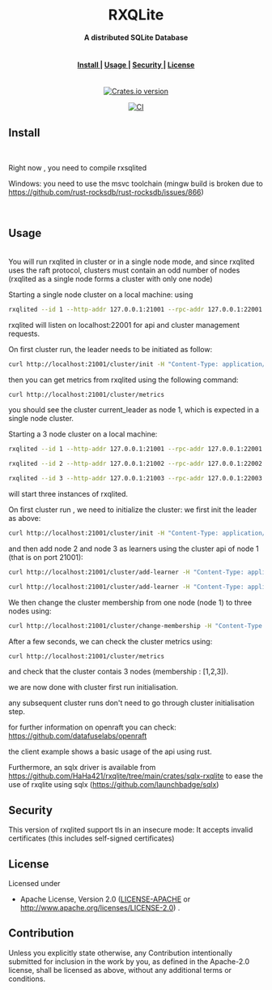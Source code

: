 <h1 align="center">RXQLite</h1>
<div align="center">
 <strong>
   A distributed SQLite Database
 </strong>
</div>
<br />


<div align="center">
  <h4>
    <a href="#install">
      Install
    </a>
    <span> | </span>
    <a href="#usage">
      Usage
    </a>
    <span> | </span>
    <a href="#security">
      Security
    </a>
    <span> | </span>
    <a href="#license">
      License
    </a>
  </h4>
</div>

<br />

<div align="center">
  
  <!-- Version -->
  <a href="https://crates.io/crates/rxqlite">
    <img src="https://img.shields.io/crates/v/rxqlite.svg?style=flat-square"
    alt="Crates.io version" /></a>
  
  [![CI](https://github.com/HaHa421/rxqlite/actions/workflows/ci.yaml/badge.svg?branch=openraft-0.9)](https://github.com/HaHa421/rxqlite/actions/workflows/ci.yaml)
  
</div>

## Install

<br />

Right now , you need to compile rxsqlited

Windows: you need to use the msvc toolchain (mingw build is broken due to https://github.com/rust-rocksdb/rust-rocksdb/issues/866)

<br />

## Usage

<br />
You will run rxqlited in cluster or in a single node mode, and since rxqlited uses the raft protocol, 
clusters must contain an odd number of nodes (rxqlited as a single node forms a cluster with only one node)

Starting a single node cluster on a local machine:
using
```bash
rxqlited --id 1 --http-addr 127.0.0.1:21001 --rpc-addr 127.0.0.1:22001
```

rxqlited will listen on localhost:22001 for api and cluster management requests.

On first cluster run, the leader needs to be initiated as follow:

```bash
curl http://localhost:21001/cluster/init -H "Content-Type: application/json" -d '{}'
```

then you can get metrics from rxqlited using the following command:

```bash
curl http://localhost:21001/cluster/metrics
```

you should see the cluster current_leader as node 1, which is expected in a single node cluster.

Starting a 3 node cluster on a local machine:

```bash
rxqlited --id 1 --http-addr 127.0.0.1:21001 --rpc-addr 127.0.0.1:22001

rxqlited --id 2 --http-addr 127.0.0.1:21002 --rpc-addr 127.0.0.1:22002

rxqlited --id 3 --http-addr 127.0.0.1:21003 --rpc-addr 127.0.0.1:22003

```

will start three instances of rxqlited.

On first cluster run , we need to initialize the cluster:
we first init the leader as above:
```bash
curl http://localhost:21001/cluster/init -H "Content-Type: application/json" -d '{}'
```
and then add node 2 and node 3 as learners using the cluster api of node 1 (that is on port 21001):


```bash
curl http://localhost:21001/cluster/add-learner -H "Content-Type: application/json" -d '[2, "127.0.0.1:21002", "127.0.0.1:22002"]'

curl http://localhost:21001/cluster/add-learner -H "Content-Type: application/json" -d '[3, "127.0.0.1:21003", "127.0.0.1:22003"]'

```

We then change the cluster membership from one node (node 1) to three nodes using:

```bash
curl http://localhost:21001/cluster/change-membership -H "Content-Type: application/json" -d '[1, 2, 3]'

```
After a few seconds, we can check the cluster metrics using:

```bash
curl http://localhost:21001/cluster/metrics
```

and check that the cluster contais 3 nodes (membership : [1,2,3]).


we are now done with cluster first run initialisation.

any subsequent cluster runs don't need to go through cluster initialisation step.

for further information on openraft you can check: https://github.com/datafuselabs/openraft

the client example shows a basic usage of the api using rust.

Furthermore, an sqlx driver is available from https://github.com/HaHa421/rxqlite/tree/main/crates/sqlx-rxqlite 
to ease the use of rxqlite using sqlx (https://github.com/launchbadge/sqlx)


## Security

This version of rxqlited support tls in an insecure mode: 
  It accepts invalid certificates (this includes self-signed certificates)
 

## License

Licensed under

-   Apache License, Version 2.0
    ([LICENSE-APACHE](LICENSE-APACHE) or http://www.apache.org/licenses/LICENSE-2.0)
.

## Contribution

Unless you explicitly state otherwise, any Contribution intentionally submitted
for inclusion in the work by you, as defined in the Apache-2.0 license, shall be licensed as above, without any additional terms or conditions.














